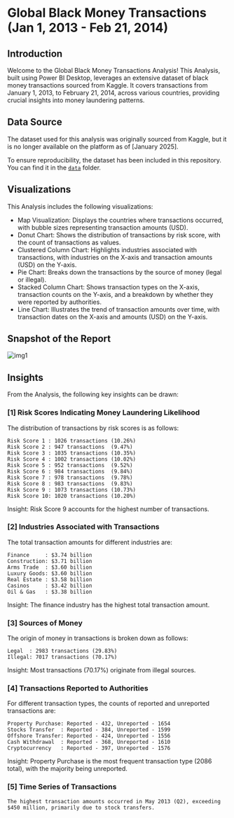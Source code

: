 # Global Black Money Transactions (Jan 1, 2013 - Feb 21, 2014)

## Introduction

Welcome to the Global Black Money Transactions Analysis! This Analysis, built using Power BI Desktop, leverages an extensive dataset of black money transactions sourced from Kaggle. It covers transactions from January 1, 2013, to February 21, 2014, across various countries, providing crucial insights into money laundering patterns. 

## Data Source
The dataset used for this analysis was originally sourced from Kaggle, but it is no longer available on the platform as of [January 2025]. 

To ensure reproducibility, the dataset has been included in this repository. You can find it in the [`data`](./data) folder.

## Visualizations

This Analysis includes the following visualizations:

-  Map Visualization: Displays the countries where transactions occurred, with bubble sizes representing transaction amounts (USD).
-  Donut Chart: Shows the distribution of transactions by risk score, with the count of transactions as values.
-  Clustered Column Chart: Highlights industries associated with transactions, with industries on the X-axis and transaction amounts (USD) on the Y-axis.
-  Pie Chart: Breaks down the transactions by the source of money (legal or illegal).
-  Stacked Column Chart: Shows transaction types on the X-axis, transaction counts on the Y-axis, and a breakdown by whether they were reported by authorities.
-  Line Chart: Illustrates the trend of transaction amounts over time, with transaction dates on the X-axis and amounts (USD) on the Y-axis.

## Snapshot of the Report 

![img1](https://github.com/user-attachments/assets/0ce35105-299d-4c8b-9b1a-41704747a346)


## Insights

From the Analysis, the following key insights can be drawn:

### [1] Risk Scores Indicating Money Laundering Likelihood

The distribution of transactions by risk scores is as follows:

	Risk Score 1 : 1026 transactions (10.26%)
	Risk Score 2 : 947 transactions  (9.47%)
	Risk Score 3 : 1035 transactions (10.35%)
	Risk Score 4 : 1002 transactions (10.02%)
	Risk Score 5 : 952 transactions  (9.52%)
	Risk Score 6 : 984 transactions  (9.84%)
	Risk Score 7 : 978 transactions  (9.78%)
	Risk Score 8 : 983 transactions  (9.83%)
	Risk Score 9 : 1073 transactions (10.73%)
	Risk Score 10: 1020 transactions (10.20%)
	
Insight: Risk Score 9 accounts for the highest number of transactions.

### [2] Industries Associated with Transactions

The total transaction amounts for different industries are:

	Finance     : $3.74 billion
	Construction: $3.71 billion
	Arms Trade  : $3.60 billion
	Luxury Goods: $3.60 billion
	Real Estate : $3.58 billion
	Casinos     : $3.42 billion
	Oil & Gas   : $3.38 billion

Insight: The finance industry has the highest total transaction amount.
	
### [3] Sources of Money

The origin of money in transactions is broken down as follows:

	Legal  : 2983 transactions (29.83%)
	Illegal: 7017 transactions (70.17%)

Insight: Most transactions (70.17%) originate from illegal sources.

### [4] Transactions Reported to Authorities

For different transaction types, the counts of reported and unreported transactions are:

	Property Purchase: Reported - 432, Unreported - 1654
	Stocks Transfer  : Reported - 384, Unreported - 1599
	Offshore Transfer: Reported - 424, Unreported - 1556
	Cash Withdrawal  : Reported - 368, Unreported - 1610
	Cryptocurrency   : Reported - 397, Unreported - 1576

Insight: Property Purchase is the most frequent transaction type (2086 total), with the majority being unreported.

### [5] Time Series of Transactions

	The highest transaction amounts occurred in May 2013 (Q2), exceeding $450 million, primarily due to stock transfers.


